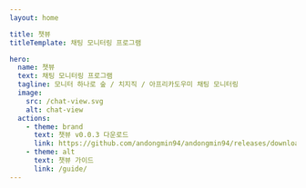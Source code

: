 ```yaml
---
layout: home

title: 챗뷰
titleTemplate: 채팅 모니터링 프로그램

hero:
  name: 챗뷰
  text: 채팅 모니터링 프로그램
  tagline: 모니터 하나로 숲 / 치지직 / 아프리카도우미 채팅 모니터링
  image:
    src: /chat-view.svg
    alt: chat-view
  actions:
    - theme: brand
      text: 챗뷰 v0.0.3 다운로드
      link: https://github.com/andongmin94/andongmin94/releases/download/chat-view-v0.0.3/Setup.0.0.3.exe
    - theme: alt
      text: 챗뷰 가이드
      link: /guide/
---
```


